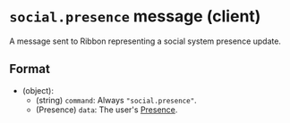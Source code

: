 # `social.presence` message (client)

A message sent to Ribbon representing a social system presence update.

## Format

* (object):
    * (string) `command`: Always `"social.presence"`.
    * (Presence) `data`: The user's [Presence](../Data/Presence.md).
